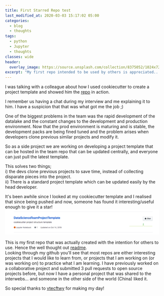 ```yaml
---
title: First Starred Repo test
last_modified_at: 2020-03-03 15:17:02 05:00
categories:
  - blog
  - thoughts
tags:
  - python
  - Jupyter
  - thoughts
classes: wide
header:
  overlay_image: https://source.unsplash.com/collection/8375052/1024x720
excerpt: "My first repo intended to be used by others is appreciated... and it feels good :)"
---
```


I was talking with a colleague about how I used cookiecutter to create a project template and showed him the [repo](https://github.com/Wahe3bru/DataScienceTeamProjectTemplate) in action.

I remember us having a chat during my interview and me explaining it to him. I have a suspicion that that was what got me the job ;)

One of the biggest problems in the team was the rapid development of the datalake and the constant changes to the development and production environment. Now that the prod environment is maturing and is stable, the development packs are being fined tuned and the problem arises when developers clone previous similar projects and modify it.

So as a side project we are working on developing a project template that can be hosted in the team repo that can be updated centrally, and everyone can just pull the latest template.

This solves two things;  
i) the devs clone previous projects to save time, instead of collecting disparate pieces into the project.  
ii) There is a standard project template which can be updated easily by the head developer.

It's been awhile since I looked at my cookiecutter template and I realised that since being pushed and now, someone has found it interesting/useful enough to give it a star!
![my first star](assets/images/starred_repo.png)

This is my first repo that was actually created with the intention for others to use. Hence the well thought out [readme](https://github.com/Wahe3bru/DataScienceTeamProjectTemplate).  
Looking through my github you'll see that most repos are either interesting projects that I would like to learn from, or projects that I am working on (or was working on) to practice what I am learning. I have previously worked on a collaborative project and submitted 3 pull requests to open source projects before, but now I have a personal project that was shared to the interwebs... and someone in the other side of the world (China) liked it.  

So special thanks to [vtecftwy](https://github.com/vtecftwy) for making my day!
